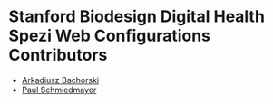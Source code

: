 <!--

This source file is part of the Stanford Biodesign Digital Health Spezi Web Configurations open-source project

SPDX-FileCopyrightText: 2024 Stanford University and the project authors (see CONTRIBUTORS.md)

SPDX-License-Identifier: MIT

-->

# Stanford Biodesign Digital Health Spezi Web Configurations Contributors

- [Arkadiusz Bachorski](https://github.com/arkadiuszbachorski)
- [Paul Schmiedmayer](https://github.com/PSchmiedmayer)
